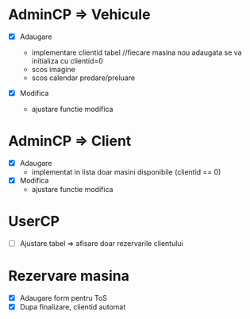 # AdminCP => Vehicule
+ [X] Adaugare 
     - implementare clientid tabel //fiecare masina nou adaugata se va initializa cu clientid=0 
     - scos imagine
     - scos calendar predare/preluare 
           
+ [X] Modifica
     - ajustare functie modifica

# AdminCP => Client
+ [x] Adaugare
     - implementat in lista doar masini disponibile (clientid == 0)
+ [x] Modifica
     - ajustare functie modifica

# UserCP
+ [ ] Ajustare tabel => afisare doar rezervarile clientului

# Rezervare masina
+ [x] Adaugare form pentru ToS
+ [X] Dupa finalizare, clientid automat
